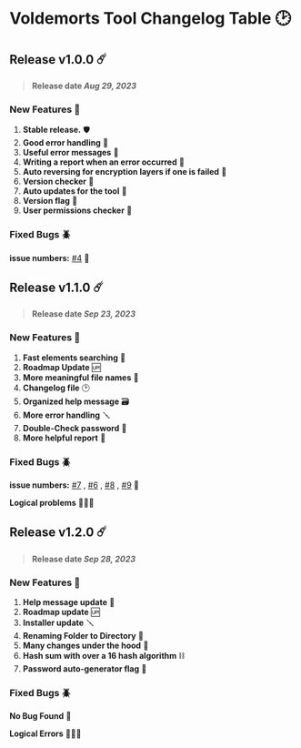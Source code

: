 <!--
 Copyright (c) 2023 Muhammed Alkohawaldeh
 
 This software is released under the MIT License.
 https://opensource.org/licenses/MIT
-->
# Voldemorts Tool Changelog Table 🕑

## Release v1.0.0 ☄️
> **Release date _Aug 29, 2023_**
### New Features 🌟

1. **Stable release.**  🛡
2. **Good error handling** 💫
3. **Useful error messages** 💪
4. **Writing a report when an error occurred** 📃
5. **Auto reversing for encryption layers if one is failed** 🧠
6. **Version checker** 👀
7. **Auto updates for the tool** 🤖
8. **Version flag** 🚩
9. **User permissions checker** 👾

### Fixed Bugs 🪲
**issue numbers:** [#4](https://github.com/MASTAR-LAST/Voldemorts/issues/4) 📍


## Release v1.1.0 ☄️
> **Release date _Sep 23, 2023_**
### New Features 🌟

1. **Fast elements searching** 👀
2. **Roadmap Update** 🆙
3. **More meaningful file names** 💬
4. **Changelog file** 🕑
5. **Organized help message** 🗃
6. **More error handling** 🪛
7. **Double-Check password** 🔑
8. **More helpful report** 📃

### Fixed Bugs 🪲
**issue numbers:** [#7](https://github.com/MASTAR-LAST/Voldemorts/issues/7) , [#6](https://github.com/MASTAR-LAST/Voldemorts/issues/6) , [#8](https://github.com/MASTAR-LAST/Voldemorts/issues/8) , [#9](https://github.com/MASTAR-LAST/Voldemorts/issues/9) 📍

**Logical problems** 👨🏻‍💻

## Release v1.2.0 ☄️
> **Release date _Sep 28, 2023_**
### New Features 🌟

1. **Help message update** 👀
2. **Roadmap update** 🆙
3. **Installer update** 🪛
4. **Renaming Folder to Directory** 🙈
5. **Many changes under the hood** 🤖
6. **Hash sum with over a 16 hash algorithm** ⛓
7. **Password auto-generator flag** 🧱


### Fixed Bugs 🪲
**No Bug Found** 💭

**Logical Errors** 👨🏻‍💻